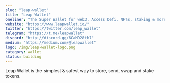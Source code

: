 ```yaml
---
slug: "leap-wallet"
title: "Leap Wallet"
oneliner: "The Super Wallet for web3. Access Defi, NFTs, staking & more in-wallet."
website: "https://www.leapwallet.io/"
twitter: "https://twitter.com/leap_wallet"
telegram: "https://t.me/leapwallet"
discord: "http://discord.gg/6CaMD28th7"
medium: "https://medium.com/@leapwallet"
logo: /img/leap-wallet-logo.png
category: wallet
status: building
---
```


Leap Wallet is the simplest & safest way to store, send, swap and stake tokens.
